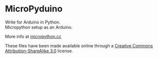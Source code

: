 MicroPyduino
============

Write for Arduino in Python.  
Micropython setup as an Arduino.

More info at [micropython.cc](http://www.micropython.cc/)

These files have been made available online through a [Creative Commons Attribution-ShareAlike 3.0](http://creativecommons.org/licenses/by-sa/3.0/) license.
